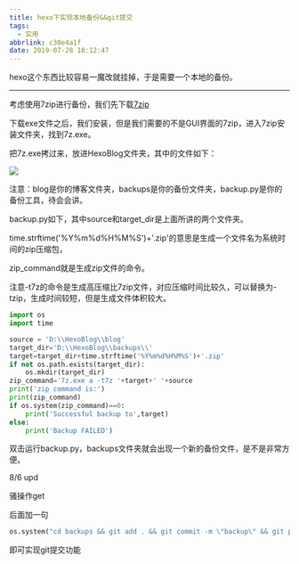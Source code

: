 ```yaml
---
title: hexo下实现本地备份&&git提交
tags:
  - 实用
abbrlink: c30e4a1f
date: 2019-07-28 18:12:47
---
```


hexo这个东西比较容易一魔改就挂掉，于是需要一个本地的备份。

--------------

考虑使用7zip进行备份，我们先下载[7zip](https://www.7-zip.org/download.html)

下载exe文件之后，我们安装，但是我们需要的不是GUI界面的7zip，进入7zip安装文件夹，找到7z.exe。

把7z.exe拷过来，放进HexoBlog文件夹，其中的文件如下：

![](/images/files.png)

注意：blog是你的博客文件夹，backups是你的备份文件夹，backup.py是你的备份工具，待会会讲。

backup.py如下，其中source和target_dir是上面所讲的两个文件夹。

time.strftime('%Y%m%d%H%M%S')+'.zip'的意思是生成一个文件名为系统时间的zip压缩包，

zip_command就是生成zip文件的命令。

注意-t7z的命令是生成高压缩比7zip文件，对应压缩时间比较久，可以替换为-tzip，生成时间较短，但是生成文件体积较大。

```python
import os
import time

source = 'D:\\HexoBlog\\blog'
target_dir='D:\\HexoBlog\\backups\\'
target=target_dir+time.strftime('%Y%m%d%H%M%S')+'.zip'
if not os.path.exists(target_dir):
    os.mkdir(target_dir)
zip_command='7z.exe a -t7z '+target+' '+source
print('zip command is:')
print(zip_command)
if os.system(zip_command)==0:
    print('Successful backup to',target)
else:
    print('Backup FAILED')
```

双击运行backup.py，backups文件夹就会出现一个新的备份文件，是不是非常方便。

8/6 upd

骚操作get

后面加一句

```python
os.system("cd backups && git add . && git commit -m \"backup\" && git push -f origin master")
```

即可实现git提交功能